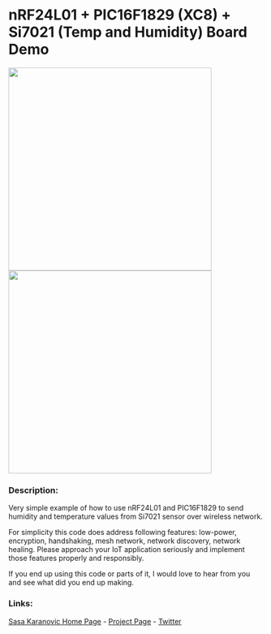# nRF24L01 + PIC16F1829 (XC8) + Si7021 (Temp and Humidity) Board Demo

<img src="http://sasakaranovic.com/wp-content/uploads/2016/01/Sensor-Board-Front-1018x1024.jpg" width="400">
<img src="http://sasakaranovic.com/wp-content/uploads/2016/01/Sensor-Board-Back-1018x1024.jpg" width="400">

### Description: 
Very simple example of how to use nRF24L01 and PIC16F1829 to send humidity and temperature values from Si7021 sensor over wireless network.

For simplicity this code does address following features: low-power, encryption, handshaking, mesh network, network discovery, network healing. Please approach your IoT application seriously and implement those features properly and responsibly.

If you end up using this code or parts of it, I would love to hear from you and see what did you end up making.

### Links:
[Sasa Karanovic Home Page](http://sasakaranovic.com "Sasa Karanovic Home Page") - [Project Page](http://sasakaranovic.com/portfolio/new-project-sensor-board-for-smart-home/ "Project page") - [Twitter](https://twitter.com/isalek "Sasa Karanovic @ Twitter")
